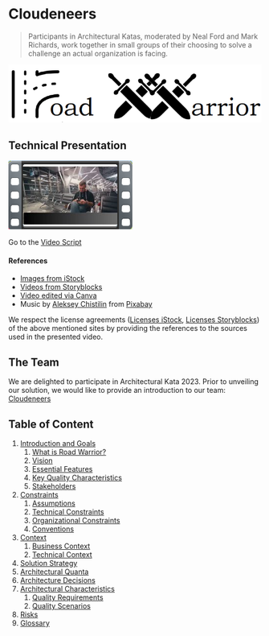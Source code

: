 # Cloudeneers
> Participants in Architectural Katas, moderated by Neal Ford and Mark Richards, work together in small groups of their choosing to solve a challenge an actual organization is facing.

![Road Warrior](./images/Road_Warrior_Logo.png)

## Technical Presentation
[!["Road Warrior - The NextGen Travel Dashboard"](./images/Thumbnail.png)](https://drive.google.com/file/d/1O3P0ugIzfJE-qT06WivcioaMpOqhbhnY/view?usp=sharing "Road Warrior - The NextGen Travel Dashboard")

Go to the [Video Script](./video/video_script.md)

#### References
- [Images from iStock](https://www.istockphoto.com/)
- [Videos from Storyblocks](https://www.storyblocks.com/)
- [Video edited via Canva](https://www.canva.com/)
- Music by [Aleksey Chistilin](https://pixabay.com/users/lexin_music-28841948/?utm_source=link-attribution&utm_medium=referral&utm_campaign=music&utm_content=116199) from [Pixabay](https://pixabay.com/music//?utm_source=link-attribution&utm_medium=referral&utm_campaign=music&utm_content=116199)

We respect the license agreements ([Licenses iStock](https://www.istockphoto.com/en/help/licenses), [Licenses Storyblocks](https://www.storyblocks.com/business-solutions/license-comparison)) 
of the above mentioned sites by providing the references to the sources used in the presented video.

## The Team
We are delighted to participate in Architectural Kata 2023. Prior to unveiling our solution, we would like to provide an introduction to our team:
[Cloudeneers](./team/introduction.md)

## Table of Content
1. [Introduction and Goals](./architecture/01_Introduction_And_Goals.md)
    1. [What is Road Warrior?](./architecture/01_Introduction_And_Goals.md#what-is-road-warrior)
    2. [Vision](./architecture/01_Introduction_And_Goals.md#vision)
    3. [Essential Features](./architecture/01_Introduction_And_Goals.md#essential-features)
    4. [Key Quality Characteristics](./architecture/01_Introduction_And_Goals.md#key-quality-characteristics)
    5. [Stakeholders](./architecture/01_Introduction_And_Goals.md#stakeholders)
2. [Constraints](./architecture/02_Constraints.md)
    1. [Assumptions](./architecture/02_Constraints.md#assumptions)
    2. [Technical Constraints](./architecture/02_Constraints.md#technical-constraints)
    3. [Organizational Constraints](./architecture/02_Constraints.md#organizational-constraints)
    4. [Conventions](./architecture/02_Constraints.md#conventions)
3. [Context](./architecture/03_Context.md)
    1. [Business Context](./architecture/03_Context.md#business-context)
    2. [Technical Context](./architecture/03_Context.md#technical-context)
4. [Solution Strategy](./architecture/04_Solution_Strategy.md)
5. [Architectural Quanta](./architecture/05_Architectural_Quanta.md)
6. [Architecture Decisions](./architecture/06_Architecture_Decisions.md)
7. [Architectural Characteristics](./architecture/07_Architectural_Characteristics.md)
    1. [Quality Requirements](./architecture/07_Architectural_Characteristics.md#quality-requirements)
    2. [Quality Scenarios](./architecture/07_Architectural_Characteristics.md#quality-scenarios)
8. [Risks](./architecture/08_Risks.md)
9. [Glossary](./architecture/09_Glossary.md)
